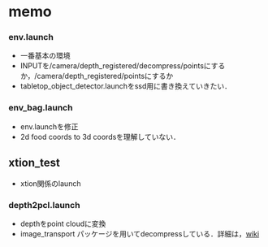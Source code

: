 # memo

### env.launch
- 一番基本の環境
- INPUTを/camera/depth_registered/decompress/pointsにするか，/camera/depth_registered/pointsにするか
- tabletop_object_detector.launchをssd用に書き換えていきたい．


### env_bag.launch
- env.launchを修正
- 2d food coords to 3d coordsを理解していない．


## xtion_test
- xtion関係のlaunch

### depth2pcl.launch
- depthをpoint cloudに変換
- image_transport パッケージを用いてdecompressしている．詳細は，[wiki](https://github.com/shmpwk/grasp_recognition/wiki/%E3%82%AB%E3%83%A1%E3%83%A9%E7%94%BB%E5%83%8F%E3%81%AE%E5%9C%A7%E7%B8%AE%E3%81%AB%E3%81%A4%E3%81%84%E3%81%A6)



